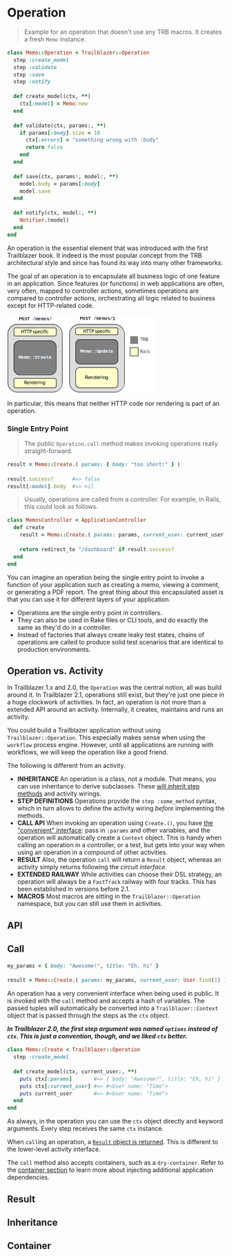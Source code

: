 # Operation

> Example for an operation that doesn't use any TRB macros. It creates a fresh `Memo` instance.

```ruby
class Memo::Operation < Trailblazer::Operation
  step :create_model
  step :validate
  step :save
  step :notify

  def create_model(ctx, **)
    ctx[:model] = Memo.new
  end

  def validate(ctx, params:, **)
    if params[:body].size < 10
      ctx[:errors] = "something wrong with :body"
      return false
    end
  end

  def save(ctx, params:, model:, **)
    model.body = params[:body]
    model.save
  end

  def notify(ctx, model:, **)
    Notifier.(model)
  end
end
```

An operation is the essential element that was introduced with the first Trailblazer book. It indeed is the most popular concept from the TRB architectural style and since has found its way into many other frameworks.

The goal of an operation is to encapsulate all business logic of one feature in an application. Since features (or functions) in web applications are often, very often, mapped to controller actions, sometimes operations are compared to controller actions, orchestrating all logic related to business except for HTTP-related code.

<img src="/images/action-operation.png" >

In particular, this means that neither HTTP code nor rendering is part of an operation.

### Single Entry Point

> The public `Operation.call` method makes invoking operations really straight-forward.

```ruby
result = Memo::Create.( params: { body: "too short!" } )

result.success?      #=> false
result[:model].body  #=> nil
```

> Usually, operations are called from a controller. For example, in Rails, this could look as follows.

```ruby
class MemosController < ApplicationController
  def create
    result = Memo::Create.( params: params, current_user: current_user )

    return redirect_to "/dashboard" if result.success?
  end
end
```


You can imagine an operation being the single entry point to invoke a function of your application such as creating a memo, viewing a comment, or generating a PDF report. The great thing about this encapsulated asset is that you can use it for different layers of your application.

* Operations are the single entry point in controllers.
* They can also be used in Rake files or CLI tools, and do exactly the same as they'd do in a controller.
* Instead of factories that always create leaky test states, chains of operations are called to produce solid test scenarios that are identical to production environments.

## Operation vs. Activity

In Trailblazer 1.x and 2.0, the `Operation` was the central notion, all was build around it. In Trailblazer 2.1, operations still exist, but they're just one piece in a huge clockwork of activities. In fact, an operation is not more than a extended API around an activity. Internally, it creates, maintains and runs an activity.

You could build a Trailblazer application without using `Trailblazer::Operation`. This especially makes sense when using the `workflow` process engine. However, until all applications are running with workflows, we will keep the operation like a good friend.

The following is different from an activity.

* **INHERITANCE** An operation is a class, not a module. That means, you can use inheritance to derive subclasses. These [will inherit step methods](#operation-inheritance) and activity wirings.
* **STEP DEFINITIONS** Operations provide the `step :some_method` syntax, which in turn allows to define the activity wiring _before_ implementing the methods.
* **CALL API** When invoking an operation using `Create.()`, you have [the "convenient" interface](#operation-call): pass in `:params` and other variables, and the operation will automatically create a `Context` object. This is handy when calling an operation in a controller, or a test, but gets into your way when using an operation in a compound of other activities.
* **RESULT** Also, the operation `call` will return a `Result` object, whereas an activity simply returns following the _circuit interface_.
* **EXTENDED RAILWAY** While activities can choose their DSL strategy, an operation will always be a `FastTrack` railway with four tracks. This has been established in versions before 2.1.
* **MACROS** Most macros are sitting in the `Trailblazer::Operation` namespace, but you can still use them in activities.

## API

## Call

```ruby
my_params = { body: "Awesome!", title: "Eh, hi" }

result = Memo::Create.( params: my_params, current_user: User.find(1) )
```

An operation has a very convenient interface when being used in public. It is invoked with the `call` method and accepts a hash of variables. The passed tuples will automatically be converted into a `Trailblazer::Context` object that is passed through the steps as the `ctx` object.

***In Trailblazer 2.0, the first step argument was named `options` instead of `ctx`. This is just a convention, though, and we liked `ctx` better.***

```ruby
class Memo::Create < Trailblazer::Operation
  step :create_model

  def create_model(ctx, current_user:, **)
    puts ctx[:params]       #=> { body: "Awesome!", title: "Eh, hi" }
    puts ctx[:current_user] #=> #<User name: "Timo">
    puts current_user       #=> #<User name: "Timo">
  end
end
```

As always, in the operation you can use the `ctx` object directly and keyword arguments. Every step receives the same `ctx` instance.

When `call`ing an operation, a [`Result` object is returned](#operation-result). This is different to the lower-level activity interface.


The `call` method also accepts containers, such as a `dry-container`. Refer to the [container section](#operation-container) to learn more about injecting additional application dependencies.

## Result

## Inheritance

## Container
